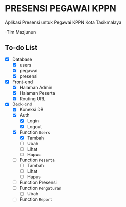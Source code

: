 # PRESENSI PEGAWAI KPPN
Aplikasi Presensi untuk Pegawai KPPN Kota Tasikmalaya

-Tim Mazjunun

## To-do List
- [x] Database
  - [x] users
  - [x] pegawai
  - [x] presensi
- [x] Front-end
  - [x] Halaman Admin
  - [x] Halaman Peserta
  - [x] Routing URL
- [x] Back-end
  - [x] Koneksi DB
  - [x] Auth
    - [x] Login
    - [x] Logout
  - [x] Function `Users`
    - [x] Tambah
    - [ ] Ubah
    - [ ] Lihat
    - [ ] Hapus
  - [ ] Function `Peserta`
    - [ ] Tambah
    - [ ] Lihat
    - [ ] Hapus
  - [ ] Function Presensi
  - [ ] Function `Pengaturan`
    - [ ] Ubah
  - [ ] Function `Report`
